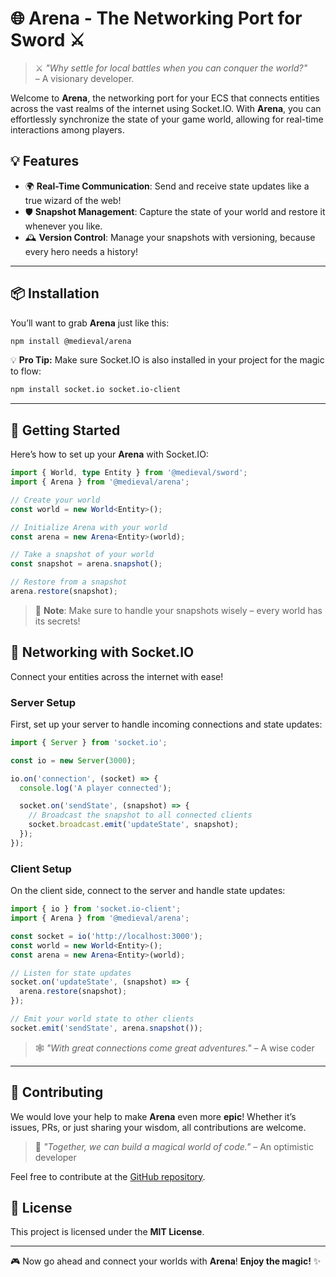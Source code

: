 # 🌐 Arena - The Networking Port for Sword ⚔️

> ⚔️ _"Why settle for local battles when you can conquer the world?"_  
> – A visionary developer.

Welcome to **Arena**, the networking port for your ECS that connects entities across the vast realms of the internet using Socket.IO. With **Arena**, you can effortlessly synchronize the state of your game world, allowing for real-time interactions among players.

## 💡 Features

- 🌍 **Real-Time Communication**: Send and receive state updates like a true wizard of the web!
- 🛡️ **Snapshot Management**: Capture the state of your world and restore it whenever you like.
- 🕰️ **Version Control**: Manage your snapshots with versioning, because every hero needs a history!

---

## 📦 Installation

You’ll want to grab **Arena** just like this:

```bash
npm install @medieval/arena
```

💡 **Pro Tip:** Make sure Socket.IO is also installed in your project for the magic to flow:

```bash
npm install socket.io socket.io-client
```

---

## 🚀 Getting Started

Here’s how to set up your **Arena** with Socket.IO:

```typescript
import { World, type Entity } from '@medieval/sword';
import { Arena } from '@medieval/arena';

// Create your world
const world = new World<Entity>();

// Initialize Arena with your world
const arena = new Arena<Entity>(world);

// Take a snapshot of your world
const snapshot = arena.snapshot();

// Restore from a snapshot
arena.restore(snapshot);
```

> 🌌 **Note**: Make sure to handle your snapshots wisely – every world has its secrets!

## 🔄 Networking with Socket.IO

Connect your entities across the internet with ease!

### Server Setup

First, set up your server to handle incoming connections and state updates:

```typescript
import { Server } from 'socket.io';

const io = new Server(3000);

io.on('connection', (socket) => {
  console.log('A player connected');

  socket.on('sendState', (snapshot) => {
    // Broadcast the snapshot to all connected clients
    socket.broadcast.emit('updateState', snapshot);
  });
});
```

### Client Setup

On the client side, connect to the server and handle state updates:

```typescript
import { io } from 'socket.io-client';
import { Arena } from '@medieval/arena';

const socket = io('http://localhost:3000');
const world = new World<Entity>();
const arena = new Arena<Entity>(world);

// Listen for state updates
socket.on('updateState', (snapshot) => {
  arena.restore(snapshot);
});

// Emit your world state to other clients
socket.emit('sendState', arena.snapshot());
```

> 🕸️ _"With great connections come great adventures."_ – A wise coder

---

## 🤝 Contributing

We would love your help to make **Arena** even more **epic**! Whether it’s issues, PRs, or just sharing your wisdom, all contributions are welcome.

> 💌 _"Together, we can build a magical world of code."_ – An optimistic developer

Feel free to contribute at the [GitHub repository](https://github.com/f-irac-odes/arena).

## 📜 License

This project is licensed under the **MIT License**.

---

🎮 Now go ahead and connect your worlds with **Arena**! **Enjoy the magic!** ✨
